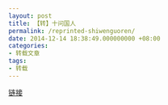 ```yaml
---
layout: post
title: 【转】十问国人
permalink: /reprinted-shiwenguoren/
date: 2014-12-14 18:38:49.000000000 +08:00
categories:
- 转载文章
tags:
- 转载
---
```

<p><a href="http://i.ifeng.com/news/zhuanti/mainland/njdtsgj/zx/news?aid=93362281&amp;stt=cpz_newsnext&amp;mid=5UBkCb&amp;all=1&amp;p=1">链接</a></p>
